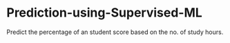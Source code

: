 # Prediction-using-Supervised-ML
Predict the percentage of an student score based on the no. of study hours.
